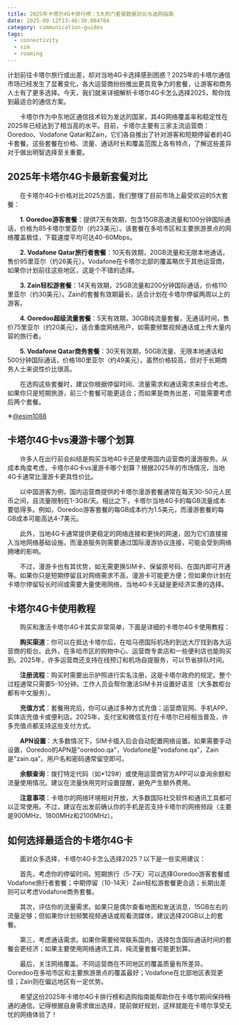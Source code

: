 ```yaml
---
title: 2025年卡塔尔4G卡排行榜：5大热门套餐数据对比与选购指南
date: 2025-09-12T13:46:38.084784
category: communication-guides
tags:
  - connectivity
  - sim
  - roaming
---
```


计划前往卡塔尔旅行或出差，却对当地4G卡选择感到困惑？2025年的卡塔尔通信市场已经发生了显著变化，各大运营商纷纷推出更具竞争力的套餐，让游客和商务人士有了更多选择。今天，我们就来详细解析卡塔尔4G卡怎么选择2025，帮你找到最适合的通信方案。

　　卡塔尔作为中东地区通信技术较为发达的国家，其4G网络覆盖率和稳定性在2025年已经达到了相当高的水平。目前，卡塔尔主要有三家主流运营商：Ooredoo、Vodafone Qatar和Zain，它们各自推出了针对游客和短期停留者的4G卡套餐。这些套餐在价格、流量、通话时长和覆盖范围上各有特点，了解这些差异对于做出明智选择至关重要。

## 2025年卡塔尔4G卡最新套餐对比

　　在卡塔尔4G卡价格对比2025方面，我们整理了目前市场上最受欢迎的5大套餐：

　　**1. Ooredoo游客套餐**：提供7天有效期，包含15GB高速流量和100分钟国际通话，价格为85卡塔尔里亚尔（约23美元）。该套餐在多哈市区和主要旅游景点的网络覆盖极佳，下载速度平均可达40-60Mbps。

　　**2. Vodafone Qatar旅行者套餐**：10天有效期，20GB流量和无限本地通话，售价95里亚尔（约26美元）。Vodafone在卡塔尔北部的覆盖略优于其他运营商，如果你计划前往这些地区，这是个不错的选择。

　　**3. Zain轻松游套餐**：14天有效期，25GB流量和200分钟国际通话，价格110里亚尔（约30美元）。Zain的套餐有效期最长，适合计划在卡塔尔停留两周以上的游客。

　　**4. Ooredoo超级流量套餐**：5天有效期，30GB纯流量套餐，无通话时间，售价75里亚尔（约20美元）。适合重度网络用户，如需要频繁视频通话或上传大量内容的旅行者。

　　**5. Vodafone Qatar商务套餐**：30天有效期，50GB流量、无限本地通话和500分钟国际通话，价格180里亚尔（约49美元）。虽然价格较高，但对于长期商务人士来说性价比很高。

　　在选购这些套餐时，建议你根据停留时间、流量需求和通话需求来综合考虑。如果你只是短期旅游，前三个套餐可能更适合；而如果是商务出差，可能需要考虑后两个套餐。

✈[@esim1088](https://t.me/s/esim1088)

## 卡塔尔4G卡vs漫游卡哪个划算

　　许多人在出行前会纠结是购买当地4G卡还是使用国内运营商的漫游服务。从成本角度考虑，卡塔尔4G卡vs漫游卡哪个划算？根据2025年的市场情况，当地4G卡通常比漫游卡更具性价比。

　　以中国游客为例，国内运营商提供的卡塔尔漫游套餐通常在每天30-50元人民币之间，且流量限制在1-3GB/天。相比之下，卡塔尔当地4G卡的每GB流量成本要低得多。例如，Ooredoo游客套餐的每GB成本约为1.5美元，而漫游套餐的每GB成本可能高达4-7美元。

　　此外，当地4G卡通常提供更稳定的网络连接和更快的网速，因为它们直接接入当地网络基础设施，而漫游服务则需要通过国际漫游协议连接，可能会受到网络拥堵的影响。

　　不过，漫游卡也有其优势，如无需更换SIM卡、保留原号码、在国内即可开通等。如果你只是短期停留且对网络需求不高，漫游卡可能更方便；但如果你计划在卡塔尔停留较长时间或需要大量使用网络，当地4G卡无疑是更经济实惠的选择。

## 卡塔尔4G卡使用教程

　　购买和激活卡塔尔4G卡其实非常简单，下面是详细的卡塔尔4G卡使用教程：

　　**购买渠道**：你可以在抵达卡塔尔后，在哈马德国际机场的到达大厅找到各大运营商的柜台。此外，在多哈市区的购物中心、运营商专卖店和一些便利店也能购买到。2025年，许多运营商还支持在线预订和机场自提服务，可以节省排队时间。

　　**注册流程**：购买时需要出示护照进行实名注册，这是卡塔尔政府的规定。整个过程通常只需要5-10分钟。工作人员会帮你激活SIM卡并设置好语言（大多数柜台都有中文服务）。

　　**充值方式**：套餐用完后，你可以通过多种方式充值：运营商官网、手机APP、实体店充值卡或便利店。2025年，支付宝和微信支付在卡塔尔已经相当普及，许多充值点都支持这些支付方式。

　　**APN设置**：大多数情况下，SIM卡插入后会自动配置网络设置。如果需要手动设置，Ooredoo的APN是"ooredoo.qa"，Vodafone是"vodafone.qa"，Zain是"zain.qa"。用户名和密码通常留空即可。

　　**余额查询**：拨打特定代码（如*129#）或使用运营商官方APP可以查询余额和流量使用情况。建议在流量快用完时设置提醒，避免产生额外费用。

　　**注意事项**：卡塔尔的网络环境相对开放，大多数国际社交软件和通讯工具都可以正常使用。不过，建议在出发前确认你的手机是否支持卡塔尔的网络频段（主要是900MHz、1800MHz和2100MHz）。

## 如何选择最适合的卡塔尔4G卡

　　面对众多选择，卡塔尔4G卡怎么选择2025？以下是一些实用建议：

　　首先，考虑你的停留时间。短期旅行（5-7天）可以选择Ooredoo游客套餐或Vodafone旅行者套餐；中期停留（10-14天）Zain轻松游套餐更合适；长期出差则可以考虑Vodafone商务套餐。

　　其次，评估你的流量需求。如果只是偶尔查看地图和发送消息，15GB左右的流量足够；但如果你计划频繁视频通话或观看流媒体，建议选择20GB以上的套餐。

　　第三，考虑通话需求。如果你需要经常联系国内，选择包含国际通话时间的套餐会更经济；如果主要使用网络通讯工具，纯流量套餐可能更划算。

　　最后，关注网络覆盖。不同运营商在不同地区的覆盖质量有所差异。Ooredoo在多哈市区和主要旅游景点的覆盖最好；Vodafone在北部地区表现更佳；Zain则在偏远地区有一定优势。

　　希望这份2025年卡塔尔4G卡排行榜和选购指南能帮助你在卡塔尔期间保持畅通的通信。记得根据自身需求做出选择，提前做好规划，这样就能在卡塔尔享受无忧的网络体验了！